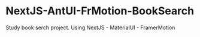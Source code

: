 # NextJS-AntUI-FrMotion-BookSearch
Study book serch project. Using NextJS - MaterialUI - FramerMotion
